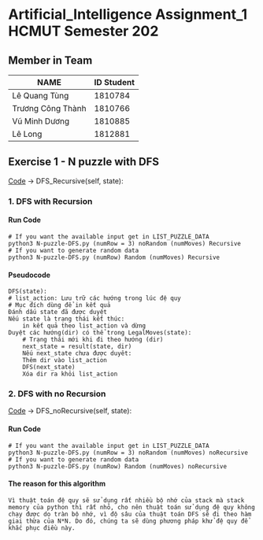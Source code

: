 # Artificial_Intelligence Assignment_1 HCMUT Semester 202

## Member in Team
|NAME|ID Student|
|---|---|
|Lê Quang Tùng|1810784|
|Trương Công Thành|1810766|
|Vũ Minh Dương|1810885|
|Lê Long|1812881|

## Exercise 1 - N puzzle with DFS

[Code](https://github.com/OnceUponATimeMathley/CSE-Artificial_Intelligence_Assignment_1/blob/master/Exercise_1/N-puzzle-DFS.py) -> DFS_Recursive(self, state):

### 1. DFS with Recursion

#### Run Code
    # If you want the available input get in LIST_PUZZLE_DATA
    python3 N-puzzle-DFS.py (numRow = 3) noRandom (numMoves) Recursive 
    # If you want to generate random data
    python3 N-puzzle-DFS.py (numRow) Random (numMoves) Recursive

#### Pseudocode
    DFS(state): 
    # list_action: Lưu trữ các hướng trong lúc đệ quy 
    # Mục đích dùng để in kết quả 
    Đánh dấu state đã được duyệt 
    Nếu state là trạng thái kết thúc: 
        in kết quả theo list_action và dừng 
    Duyệt các hướng(dir) có thể trong LegalMoves(state): 
        # Trạng thái mới khi đi theo hướng (dir) 
        next_state = result(state, dir) 
        Nếu next_state chưa được duyêt: 
        Thêm dir vào list_action 
        DFS(next_state) 
        Xóa dir ra khỏi list_action

### 2. DFS with no Recursion

[Code](https://github.com/OnceUponATimeMathley/CSE-Artificial_Intelligence_Assignment_1/blob/master/Exercise_1/N-puzzle-DFS.py) -> DFS_noRecursive(self, state):

#### Run Code
    # If you want the available input get in LIST_PUZZLE_DATA
    python3 N-puzzle-DFS.py (numRow = 3) noRandom (numMoves) noRecursive 
    # If you want to generate random data
    python3 N-puzzle-DFS.py (numRow) Random (numMoves) noRecursive

#### The reason for this algorithm
    Vì thuật toán đệ quy sẽ sử dụng rất nhiều bộ nhớ của stack mà stack memory của python thì rất nhỏ, cho nên thuật toán sử dụng đệ quy không chạy được do tràn bộ nhớ, vì độ sâu của thuật toán DFS sẽ đi theo hàm giai thừa của N*N. Do đó, chúng ta sẽ dùng phương pháp khử đệ quy để khắc phục điều này.




